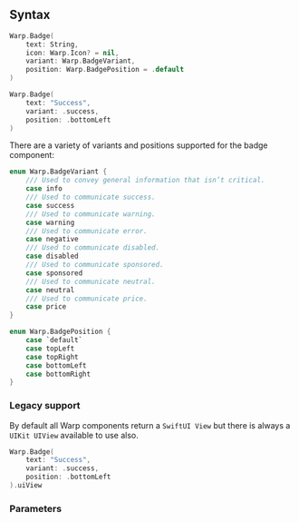 
## Syntax

```swift example
Warp.Badge(
    text: String,
    icon: Warp.Icon? = nil,
    variant: Warp.BadgeVariant,
    position: Warp.BadgePosition = .default
)
```

```swift example
Warp.Badge(
    text: "Success",
    variant: .success,
    position: .bottomLeft
)
```

There are a variety of variants and positions supported for the badge component:

```swift example
enum Warp.BadgeVariant {
    /// Used to convey general information that isn’t critical.
    case info
    /// Used to communicate success.
    case success
    /// Used to communicate warning.
    case warning
    /// Used to communicate error.
    case negative
    /// Used to communicate disabled.
    case disabled
    /// Used to communicate sponsored.
    case sponsored
    /// Used to communicate neutral.
    case neutral
    /// Used to communicate price.
    case price
}

enum Warp.BadgePosition {
    case `default`
    case topLeft
    case topRight
    case bottomLeft
    case bottomRight
}
```

### Legacy support

By default all Warp components return a `SwiftUI View` but there is always a `UIKit UIView` available to use also.

```swift exmaple
Warp.Badge(
    text: "Success",
    variant: .success,
    position: .bottomLeft
).uiView
```

### Parameters

<api-table type=iOS component="Badge" />